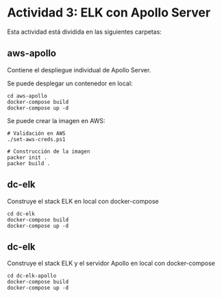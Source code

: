 # Actividad 3: ELK con Apollo Server

Esta actividad está dividida en las siguientes carpetas:

## aws-apollo
Contiene el despliegue individual de Apollo Server. 

Se puede desplegar un contenedor en local:
```
cd aws-apollo
docker-compose build
docker-compose up -d
```

Se puede crear la imagen en AWS:


```
# Validación en AWS
./set-aws-creds.ps1

# Construcción de la imagen
packer init .
packer build .
```

## dc-elk
Construye el stack ELK en local con docker-compose
```
cd dc-elk
docker-compose build
docker-compose up -d
```


## dc-elk
Construye el stack ELK y el servidor Apollo en local con docker-compose
```
cd dc-elk-apollo
docker-compose build
docker-compose up -d
```


